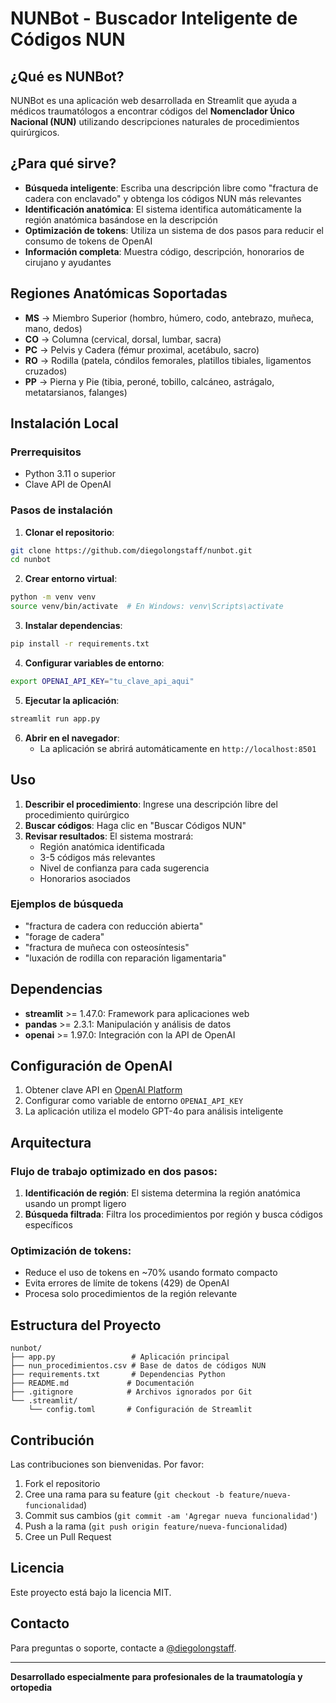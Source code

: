 # NUNBot - Buscador Inteligente de Códigos NUN

## ¿Qué es NUNBot?

NUNBot es una aplicación web desarrollada en Streamlit que ayuda a médicos traumatólogos a encontrar códigos del **Nomenclador Único Nacional (NUN)** utilizando descripciones naturales de procedimientos quirúrgicos.

## ¿Para qué sirve?

- **Búsqueda inteligente**: Escriba una descripción libre como "fractura de cadera con enclavado" y obtenga los códigos NUN más relevantes
- **Identificación anatómica**: El sistema identifica automáticamente la región anatómica basándose en la descripción
- **Optimización de tokens**: Utiliza un sistema de dos pasos para reducir el consumo de tokens de OpenAI
- **Información completa**: Muestra código, descripción, honorarios de cirujano y ayudantes

## Regiones Anatómicas Soportadas

- **MS** → Miembro Superior (hombro, húmero, codo, antebrazo, muñeca, mano, dedos)
- **CO** → Columna (cervical, dorsal, lumbar, sacra)
- **PC** → Pelvis y Cadera (fémur proximal, acetábulo, sacro)
- **RO** → Rodilla (patela, cóndilos femorales, platillos tibiales, ligamentos cruzados)
- **PP** → Pierna y Pie (tibia, peroné, tobillo, calcáneo, astrágalo, metatarsianos, falanges)

## Instalación Local

### Prerrequisitos

- Python 3.11 o superior
- Clave API de OpenAI

### Pasos de instalación

1. **Clonar el repositorio**:
```bash
git clone https://github.com/diegolongstaff/nunbot.git
cd nunbot
```

2. **Crear entorno virtual**:
```bash
python -m venv venv
source venv/bin/activate  # En Windows: venv\Scripts\activate
```

3. **Instalar dependencias**:
```bash
pip install -r requirements.txt
```

4. **Configurar variables de entorno**:
```bash
export OPENAI_API_KEY="tu_clave_api_aqui"
```

5. **Ejecutar la aplicación**:
```bash
streamlit run app.py
```

6. **Abrir en el navegador**:
   - La aplicación se abrirá automáticamente en `http://localhost:8501`

## Uso

1. **Describir el procedimiento**: Ingrese una descripción libre del procedimiento quirúrgico
2. **Buscar códigos**: Haga clic en "Buscar Códigos NUN"
3. **Revisar resultados**: El sistema mostrará:
   - Región anatómica identificada
   - 3-5 códigos más relevantes
   - Nivel de confianza para cada sugerencia
   - Honorarios asociados

### Ejemplos de búsqueda

- "fractura de cadera con reducción abierta"
- "forage de cadera"
- "fractura de muñeca con osteosíntesis"
- "luxación de rodilla con reparación ligamentaria"

## Dependencias

- **streamlit** >= 1.47.0: Framework para aplicaciones web
- **pandas** >= 2.3.1: Manipulación y análisis de datos
- **openai** >= 1.97.0: Integración con la API de OpenAI

## Configuración de OpenAI

1. Obtener clave API en [OpenAI Platform](https://platform.openai.com/api-keys)
2. Configurar como variable de entorno `OPENAI_API_KEY`
3. La aplicación utiliza el modelo GPT-4o para análisis inteligente

## Arquitectura

### Flujo de trabajo optimizado en dos pasos:

1. **Identificación de región**: El sistema determina la región anatómica usando un prompt ligero
2. **Búsqueda filtrada**: Filtra los procedimientos por región y busca códigos específicos

### Optimización de tokens:

- Reduce el uso de tokens en ~70% usando formato compacto
- Evita errores de límite de tokens (429) de OpenAI
- Procesa solo procedimientos de la región relevante

## Estructura del Proyecto

```
nunbot/
├── app.py                 # Aplicación principal
├── nun_procedimientos.csv # Base de datos de códigos NUN
├── requirements.txt       # Dependencias Python
├── README.md             # Documentación
├── .gitignore            # Archivos ignorados por Git
└── .streamlit/
    └── config.toml       # Configuración de Streamlit
```

## Contribución

Las contribuciones son bienvenidas. Por favor:

1. Fork el repositorio
2. Cree una rama para su feature (`git checkout -b feature/nueva-funcionalidad`)
3. Commit sus cambios (`git commit -am 'Agregar nueva funcionalidad'`)
4. Push a la rama (`git push origin feature/nueva-funcionalidad`)
5. Cree un Pull Request

## Licencia

Este proyecto está bajo la licencia MIT.

## Contacto

Para preguntas o soporte, contacte a [@diegolongstaff](https://github.com/diegolongstaff).

---

**Desarrollado especialmente para profesionales de la traumatología y ortopedia**